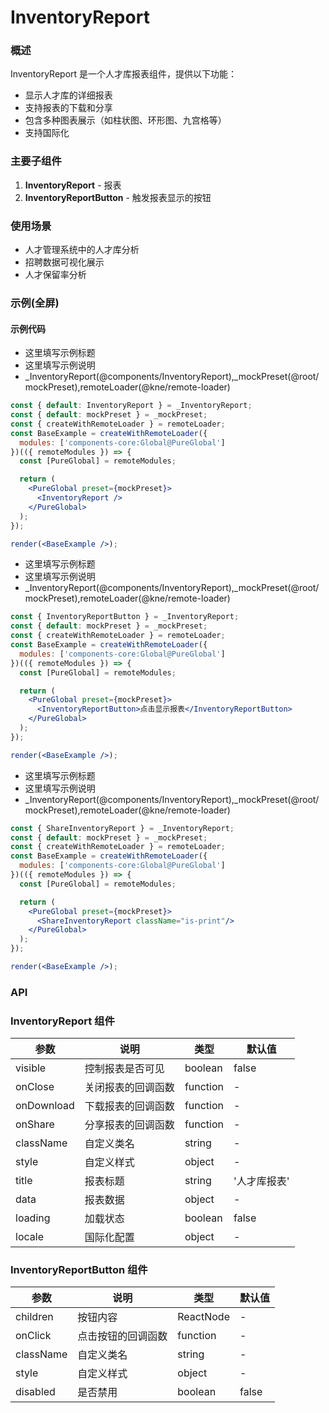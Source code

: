 
# InventoryReport


### 概述

InventoryReport 是一个人才库报表组件，提供以下功能：
- 显示人才库的详细报表
- 支持报表的下载和分享
- 包含多种图表展示（如柱状图、环形图、九宫格等）
- 支持国际化

### 主要子组件
1. **InventoryReport** - 报表
2. **InventoryReportButton** - 触发报表显示的按钮

### 使用场景
- 人才管理系统中的人才库分析
- 招聘数据可视化展示
- 人才保留率分析


### 示例(全屏)

#### 示例代码

- 这里填写示例标题
- 这里填写示例说明
- _InventoryReport(@components/InventoryReport),_mockPreset(@root/mockPreset),remoteLoader(@kne/remote-loader)

```jsx
const { default: InventoryReport } = _InventoryReport;
const { default: mockPreset } = _mockPreset;
const { createWithRemoteLoader } = remoteLoader;
const BaseExample = createWithRemoteLoader({
  modules: ['components-core:Global@PureGlobal']
})(({ remoteModules }) => {
  const [PureGlobal] = remoteModules;

  return (
    <PureGlobal preset={mockPreset}>
      <InventoryReport />
    </PureGlobal>
  );
});

render(<BaseExample />);

```

- 这里填写示例标题
- 这里填写示例说明
- _InventoryReport(@components/InventoryReport),_mockPreset(@root/mockPreset),remoteLoader(@kne/remote-loader)

```jsx
const { InventoryReportButton } = _InventoryReport;
const { default: mockPreset } = _mockPreset;
const { createWithRemoteLoader } = remoteLoader;
const BaseExample = createWithRemoteLoader({
  modules: ['components-core:Global@PureGlobal']
})(({ remoteModules }) => {
  const [PureGlobal] = remoteModules;

  return (
    <PureGlobal preset={mockPreset}>
      <InventoryReportButton>点击显示报表</InventoryReportButton>
    </PureGlobal>
  );
});

render(<BaseExample />);

```

- 这里填写示例标题
- 这里填写示例说明
- _InventoryReport(@components/InventoryReport),_mockPreset(@root/mockPreset),remoteLoader(@kne/remote-loader)

```jsx
const { ShareInventoryReport } = _InventoryReport;
const { default: mockPreset } = _mockPreset;
const { createWithRemoteLoader } = remoteLoader;
const BaseExample = createWithRemoteLoader({
  modules: ['components-core:Global@PureGlobal']
})(({ remoteModules }) => {
  const [PureGlobal] = remoteModules;

  return (
    <PureGlobal preset={mockPreset}>
      <ShareInventoryReport className="is-print"/>
    </PureGlobal>
  );
});

render(<BaseExample />);

```


### API

### InventoryReport 组件

| 参数 | 说明 | 类型 | 默认值 |
| --- | --- | --- | --- |
| visible | 控制报表是否可见 | boolean | false |
| onClose | 关闭报表的回调函数 | function | - |
| onDownload | 下载报表的回调函数 | function | - |
| onShare | 分享报表的回调函数 | function | - |
| className | 自定义类名 | string | - |
| style | 自定义样式 | object | - |
| title | 报表标题 | string | '人才库报表' |
| data | 报表数据 | object | - |
| loading | 加载状态 | boolean | false |
| locale | 国际化配置 | object | - |

### InventoryReportButton 组件

| 参数 | 说明 | 类型 | 默认值 |
| --- | --- | --- | --- |
| children | 按钮内容 | ReactNode | - |
| onClick | 点击按钮的回调函数 | function | - |
| className | 自定义类名 | string | - |
| style | 自定义样式 | object | - |
| disabled | 是否禁用 | boolean | false |

